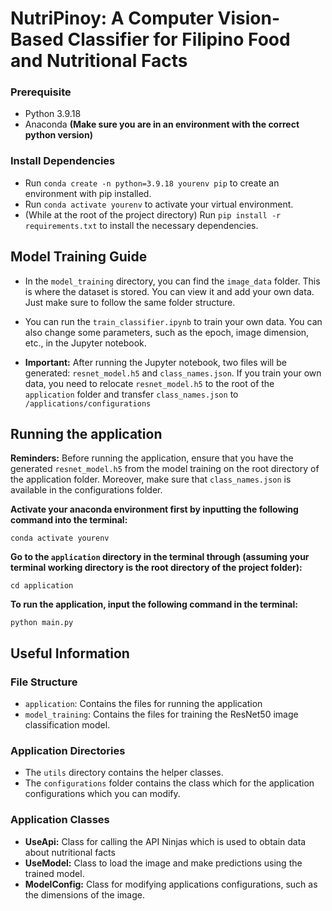 # NutriPinoy: A Computer Vision-Based Classifier for Filipino Food and Nutritional Facts

### Prerequisite
- Python 3.9.18
- Anaconda **(Make sure you are in an environment with the correct python version)**

### Install Dependencies
- Run `conda create -n python=3.9.18 yourenv pip` to create an environment with pip installed.
- Run `conda activate yourenv` to activate your virtual environment.
- (While at the root of the project directory) Run `pip install -r requirements.txt` to install the necessary dependencies.

## Model Training Guide
- In the `model_training` directory, you can find the `image_data` folder. This is where the dataset is stored. You can view it and add your own data. Just make sure to follow the same folder structure.

- You can run the `train_classifier.ipynb` to train your own data. You can also change some parameters, such as the epoch, image dimension, etc., in the Jupyter notebook.

- **Important:** After running the Jupyter notebook, two files will be generated: `resnet_model.h5` and `class_names.json`. If you train your own data, you need to relocate `resnet_model.h5` to the root of the `application` folder and transfer `class_names.json` to `/applications/configurations`



## Running the application
**Reminders:** Before running the application, ensure that you have the generated `resnet_model.h5` from the model training on the root directory of the application folder. Moreover, make sure that `class_names.json` is available in the configurations folder.

**Activate your anaconda environment first by inputting the following command into the terminal:** 
```
conda activate yourenv
```

**Go to the `application` directory in the terminal through (assuming your terminal working directory is the root directory of the project folder):**
```
cd application
```

**To run the application, input the following command in the terminal:**

```
python main.py
```

## Useful Information

### File Structure
- `application`: Contains the files for running the application
- `model_training`: Contains the files for training the ResNet50 image classification model.

### Application Directories
- The `utils` directory contains the helper classes.
- The `configurations` folder contains the class which for the application configurations which you can modify.

### Application Classes
- **UseApi:** Class for calling the API Ninjas which is used to obtain data about nutritional facts
- **UseModel:** Class to load the image and make predictions using the trained model.
- **ModelConfig:** Class for modifying applications configurations, such as the dimensions of the image.

